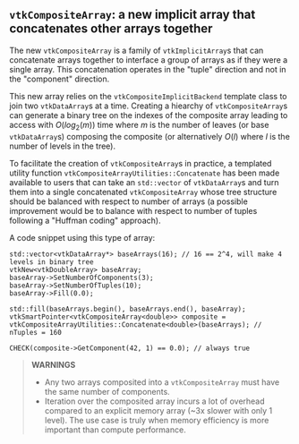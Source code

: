 ## `vtkCompositeArray`: a new implicit array that concatenates other arrays together

The new `vtkCompositeArray` is a family of `vtkImplicitArray`s that can concatenate arrays together to interface a group of arrays as if they were a single array. This concatenation operates in the "tuple" direction and not in the "component" direction.

This new array relies on the `vtkCompositeImplicitBackend` template class to join two `vtkDataArray`s at a time. Creating a hiearchy of `vtkCompositeArray`s can generate a binary tree on the indexes of the composite array leading to access with $O(log_2(m))$ time where $m$ is the number of leaves (or base `vtkDataArray`s) composing the composite (or alternatively $O(l)$ where $l$ is the number of levels in the tree).

To facilitate the creation of `vtkCompositeArray`s in practice, a templated utility function `vtkCompositeArrayUtilities::Concatenate` has been made available to users that can take an `std::vector` of `vtkDataArray`s and turn them into a single concatenated `vtkCompositeArray` whose tree structure should be balanced with respect to number of arrays (a possible improvement would be to balance with respect to number of tuples following a "Huffman coding" approach).

A code snippet using this type of array:
```
std::vector<vtkDataArray*> baseArrays(16); // 16 == 2^4, will make 4 levels in binary tree
vtkNew<vtkDoubleArray> baseArray;
baseArray->SetNumberOfComponents(3);
baseArray->SetNumberOfTuples(10);
baseArray->Fill(0.0);

std::fill(baseArrays.begin(), baseArrays.end(), baseArray);
vtkSmartPointer<vtkCompositeArray<double>> composite = vtkCompositeArrayUtilities::Concatenate<double>(baseArrays); // nTuples = 160

CHECK(composite->GetComponent(42, 1) == 0.0); // always true
```

> **WARNINGS**
>
>   * Any two arrays composited into a `vtkCompositeArray` must have the same number of components.
>   * Iteration over the composited array incurs a lot of overhead compared to an explicit memory array (~3x slower with only 1 level). The use case is truly when memory efficiency is more important than compute performance.

